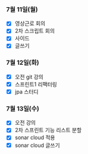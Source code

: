 ### 7월 11일(월)
- [x] 영상근로 회의
- [x] 2차 스크립트 회의
- [x] 사이드
- [x] 글쓰기

### 7월 12일(화)
- [x] 오전 git 강의
- [x] 스프린트1 리팩터링
- [x] jpa 스터디

### 7월 13일(수)
- [x] 오전 강의
- [x] 2차 스프린트 기능 리스트 분할
- [x] sonar cloud 적용
- [x] sonar cloud 글쓰기
